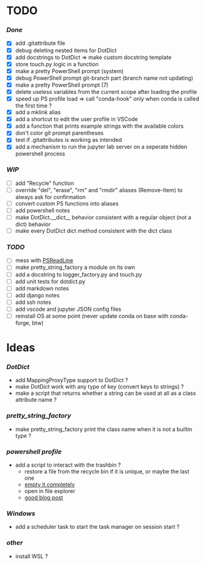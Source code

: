 # TODO

### *Done*
- [x] add .gitattribute file
- [x] debug deleting nested items for DotDict
- [x] add docstrings to DotDict => make custom docstring template
- [x] store touch.py logic in a function
- [x] make a pretty PowerShell prompt (system)
- [x] debug PowerShell prompt git-branch part (branch name not updating)
- [x] make a pretty PowerShell prompt (7)
- [x] delete useless variables from the current scope after loading the profile
- [x] speed up PS profile load => call "conda-hook" only when conda is called the first time ?
- [x] add a mklink alias
- [x] add a shortcut to edit the user profile in VSCode
- [x] add a function that prints example strings with the available colors
- [x] don't color git prompt parentheses
- [x] test if .gitattributes is working as intended
- [x] add a mechanism to run the jupyter lab server on a seperate hidden powershell process

### *WIP*
- [ ] add "Recycle" function
- [ ] override "del", "erase", "rm" and "rmdir" aliases (Remove-Item) to always ask for confirmation
- [ ] convert custom PS functions into aliases
- [ ] add powershell notes
- [ ] make DotDict.\_\_dict__ behavior consistent with a regular object (not a dict) behavior
- [ ] make every DotDict dict method consistent with the dict class

### *TODO*
- [ ] mess with [PSReadLine](https://learn.microsoft.com/en-us/powershell/module/psreadline/?view=powershell-7.3)
- [ ] make pretty_string_factory a module on its own
- [ ] add a docstring to logger_factory.py and touch.py
- [ ] add unit tests for dotdict.py
- [ ] add markdown notes
- [ ] add django notes
- [ ] add ssh notes
- [ ] add vscode and jupyter JSON config files
- [ ] reinstall OS at some point (never update conda on base with conda-forge, btw)

# Ideas

### *DotDict*
- add MappingProxyType support to DotDict ?
- make DotDict work with any type of key (convert keys to strings) ?
- make a script that returns whether a string can be used at all as a class attribute name ?

### *pretty_string_factory*
- make pretty_string_factory print the class name when it is not a builtin type ?

### *powershell profile*
- add a script to interact with the trashbin ?
    - restore a file from the recycle bin if it is unique, or maybe the last one
    - [empty it completely](https://learn.microsoft.com/en-us/powershell/module/microsoft.powershell.management/clear-recyclebin?view=powershell-7.3)
    - open in file explorer
    - [good blog post](https://jdhitsolutions.com/blog/powershell/7024/managing-the-recycle-bin-with-powershell/)

### *Windows*
- add a scheduler task to start the task manager on session start ?

### *other*
- install WSL ?
